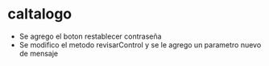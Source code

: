 # caltalogo

- Se agrego el boton restablecer contraseña
- Se modifico el metodo revisarControl y se le agrego un parametro nuevo de mensaje